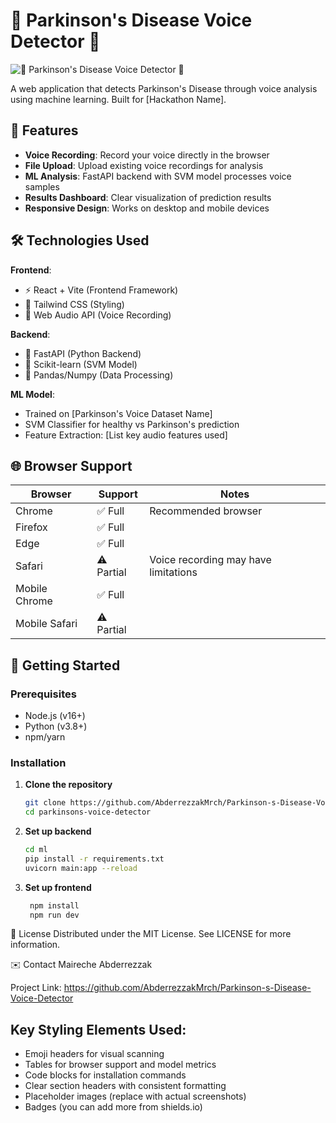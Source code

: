 # 🎤 Parkinson's Disease Voice Detector 🧠

![🎤 Parkinson's Disease Voice Detector 🧠](https://www.lifestation.com/wp-content/uploads/dynamic/2024/03/Medical-Alert-System-for-Parkinsons-Disease-Patients-1538x0-c-default.png) 

A web application that detects Parkinson's Disease through voice analysis using machine learning. Built for [Hackathon Name].

## 🌟 Features

- **Voice Recording**: Record your voice directly in the browser
- **File Upload**: Upload existing voice recordings for analysis
- **ML Analysis**: FastAPI backend with SVM model processes voice samples
- **Results Dashboard**: Clear visualization of prediction results
- **Responsive Design**: Works on desktop and mobile devices

## 🛠️ Technologies Used

**Frontend**:
- ⚡ React + Vite (Frontend Framework)
- 🎨 Tailwind CSS (Styling)
- 🎤 Web Audio API (Voice Recording)

**Backend**:
- 🐍 FastAPI (Python Backend)
- 🤖 Scikit-learn (SVM Model)
- 🐼 Pandas/Numpy (Data Processing)

**ML Model**:
- Trained on [Parkinson's Voice Dataset Name]
- SVM Classifier for healthy vs Parkinson's prediction
- Feature Extraction: [List key audio features used]

## 🌐 Browser Support

| Browser | Support | Notes |
|---------|---------|-------|
| Chrome  | ✅ Full | Recommended browser |
| Firefox | ✅ Full |  |
| Edge    | ✅ Full |  |
| Safari  | ⚠️ Partial | Voice recording may have limitations |
| Mobile Chrome | ✅ Full |  |
| Mobile Safari | ⚠️ Partial |  |

## 🚀 Getting Started

### Prerequisites
- Node.js (v16+)
- Python (v3.8+)
- npm/yarn

### Installation

1. **Clone the repository**
   ```bash
   git clone https://github.com/AbderrezzakMrch/Parkinson-s-Disease-Voice-Detector.git
   cd parkinsons-voice-detector

2. **Set up backend** 
   ```bash
   cd ml
   pip install -r requirements.txt
   uvicorn main:app --reload
   
3. **Set up frontend** 
   ```bash
    npm install
    npm run dev


📜 License
Distributed under the MIT License. See LICENSE for more information.

✉️ Contact
Maireche Abderrezzak 

Project Link: https://github.com/AbderrezzakMrch/Parkinson-s-Disease-Voice-Detector

## Key Styling Elements Used:
- Emoji headers for visual scanning
- Tables for browser support and model metrics
- Code blocks for installation commands
- Clear section headers with consistent formatting
- Placeholder images (replace with actual screenshots)
- Badges (you can add more from shields.io)
